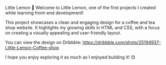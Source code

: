 Little Lemon 🍋
Welcome to Little Lemon, one of the first projects I created while learning front-end development!

This project showcases a clean and engaging design for a coffee and tea shop website. It highlights my growing skills in HTML and CSS, with a focus on creating a visually appealing and user-friendly layout.

You can view the design on Dribbble:
https://dribbble.com/shots/25194937-Little-Lemon-Coffee-shop

I hope you enjoy exploring it as much as I enjoyed building it! 😊
